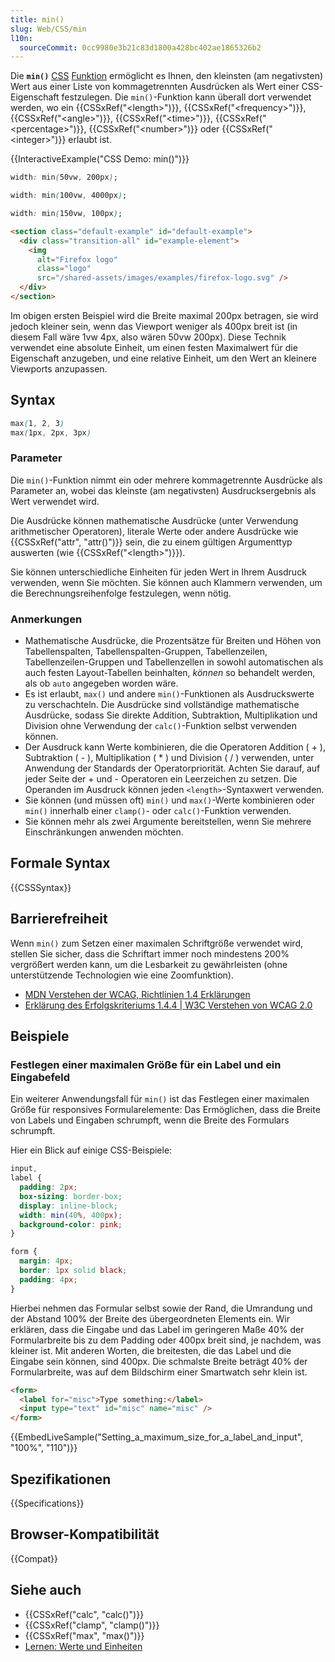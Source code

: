 ```yaml
---
title: min()
slug: Web/CSS/min
l10n:
  sourceCommit: 0cc9980e3b21c83d1800a428bc402ae1865326b2
---
```


Die **`min()`** [CSS](/de/docs/Web/CSS) [Funktion](/de/docs/Web/CSS/CSS_Values_and_Units/CSS_Value_Functions) ermöglicht es Ihnen, den kleinsten (am negativsten) Wert aus einer Liste von kommagetrennten Ausdrücken als Wert einer CSS-Eigenschaft festzulegen. Die `min()`-Funktion kann überall dort verwendet werden, wo ein {{CSSxRef("&lt;length&gt;")}}, {{CSSxRef("&lt;frequency&gt;")}}, {{CSSxRef("&lt;angle&gt;")}}, {{CSSxRef("&lt;time&gt;")}}, {{CSSxRef("&lt;percentage&gt;")}}, {{CSSxRef("&lt;number&gt;")}} oder {{CSSxRef("&lt;integer&gt;")}} erlaubt ist.

{{InteractiveExample("CSS Demo: min()")}}

```css interactive-example-choice
width: min(50vw, 200px);
```

```css interactive-example-choice
width: min(100vw, 4000px);
```

```css interactive-example-choice
width: min(150vw, 100px);
```

```html interactive-example
<section class="default-example" id="default-example">
  <div class="transition-all" id="example-element">
    <img
      alt="Firefox logo"
      class="logo"
      src="/shared-assets/images/examples/firefox-logo.svg" />
  </div>
</section>
```

Im obigen ersten Beispiel wird die Breite maximal 200px betragen, sie wird jedoch kleiner sein, wenn das Viewport weniger als 400px breit ist (in diesem Fall wäre 1vw 4px, also wären 50vw 200px). Diese Technik verwendet eine absolute Einheit, um einen festen Maximalwert für die Eigenschaft anzugeben, und eine relative Einheit, um den Wert an kleinere Viewports anzupassen.

## Syntax

```css
max(1, 2, 3)
max(1px, 2px, 3px)
```

### Parameter

Die `min()`-Funktion nimmt ein oder mehrere kommagetrennte Ausdrücke als Parameter an, wobei das kleinste (am negativsten) Ausdrucksergebnis als Wert verwendet wird.

Die Ausdrücke können mathematische Ausdrücke (unter Verwendung arithmetischer Operatoren), literale Werte oder andere Ausdrücke wie {{CSSxRef("attr", "attr()")}} sein, die zu einem gültigen Argumenttyp auswerten (wie {{CSSxRef("&lt;length&gt;")}}).

Sie können unterschiedliche Einheiten für jeden Wert in Ihrem Ausdruck verwenden, wenn Sie möchten. Sie können auch Klammern verwenden, um die Berechnungsreihenfolge festzulegen, wenn nötig.

### Anmerkungen

- Mathematische Ausdrücke, die Prozentsätze für Breiten und Höhen von Tabellenspalten, Tabellenspalten-Gruppen, Tabellenzeilen, Tabellenzeilen-Gruppen und Tabellenzellen in sowohl automatischen als auch festen Layout-Tabellen beinhalten, _können_ so behandelt werden, als ob `auto` angegeben worden wäre.
- Es ist erlaubt, `max()` und andere `min()`-Funktionen als Ausdruckswerte zu verschachteln. Die Ausdrücke sind vollständige mathematische Ausdrücke, sodass Sie direkte Addition, Subtraktion, Multiplikation und Division ohne Verwendung der `calc()`-Funktion selbst verwenden können.
- Der Ausdruck kann Werte kombinieren, die die Operatoren Addition ( + ), Subtraktion ( - ), Multiplikation ( \* ) und Division ( / ) verwenden, unter Anwendung der Standards der Operatorpriorität. Achten Sie darauf, auf jeder Seite der + und - Operatoren ein Leerzeichen zu setzen. Die Operanden im Ausdruck können jeden `<length>`-Syntaxwert verwenden.
- Sie können (und müssen oft) `min()` und `max()`-Werte kombinieren oder `min()` innerhalb einer `clamp()`- oder `calc()`-Funktion verwenden.
- Sie können mehr als zwei Argumente bereitstellen, wenn Sie mehrere Einschränkungen anwenden möchten.

## Formale Syntax

{{CSSSyntax}}

## Barrierefreiheit

Wenn `min()` zum Setzen einer maximalen Schriftgröße verwendet wird, stellen Sie sicher, dass die Schriftart immer noch mindestens 200% vergrößert werden kann, um die Lesbarkeit zu gewährleisten (ohne unterstützende Technologien wie eine Zoomfunktion).

- [MDN Verstehen der WCAG, Richtlinien 1.4 Erklärungen](/de/docs/Web/Accessibility/Guides/Understanding_WCAG/Perceivable#guideline_1.4_make_it_easier_for_users_to_see_and_hear_content_including_separating_foreground_from_background)
- [Erklärung des Erfolgskriteriums 1.4.4 | W3C Verstehen von WCAG 2.0](https://www.w3.org/TR/UNDERSTANDING-WCAG20/visual-audio-contrast-scale.html)

## Beispiele

### Festlegen einer maximalen Größe für ein Label und ein Eingabefeld

Ein weiterer Anwendungsfall für `min()` ist das Festlegen einer maximalen Größe für responsives Formularelemente: Das Ermöglichen, dass die Breite von Labels und Eingaben schrumpft, wenn die Breite des Formulars schrumpft.

Hier ein Blick auf einige CSS-Beispiele:

```css
input,
label {
  padding: 2px;
  box-sizing: border-box;
  display: inline-block;
  width: min(40%, 400px);
  background-color: pink;
}

form {
  margin: 4px;
  border: 1px solid black;
  padding: 4px;
}
```

Hierbei nehmen das Formular selbst sowie der Rand, die Umrandung und der Abstand 100% der Breite des übergeordneten Elements ein. Wir erklären, dass die Eingabe und das Label im geringeren Maße 40% der Formularbreite bis zu dem Padding oder 400px breit sind, je nachdem, was kleiner ist. Mit anderen Worten, die breitesten, die das Label und die Eingabe sein können, sind 400px. Die schmalste Breite beträgt 40% der Formularbreite, was auf dem Bildschirm einer Smartwatch sehr klein ist.

```html
<form>
  <label for="misc">Type something:</label>
  <input type="text" id="misc" name="misc" />
</form>
```

{{EmbedLiveSample("Setting_a_maximum_size_for_a_label_and_input", "100%", "110")}}

## Spezifikationen

{{Specifications}}

## Browser-Kompatibilität

{{Compat}}

## Siehe auch

- {{CSSxRef("calc", "calc()")}}
- {{CSSxRef("clamp", "clamp()")}}
- {{CSSxRef("max", "max()")}}
- [Lernen: Werte und Einheiten](/de/docs/Learn_web_development/Core/Styling_basics/Values_and_units)
